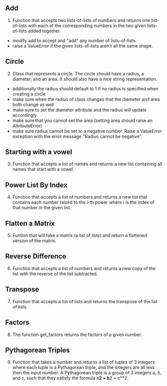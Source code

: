 ## Add

1. Function that accepts two lists-of-lists of numbers and returns one list-of-lists with each of the corresponding numbers in the two given lists-of-lists added together.

- modify add to accept and "add" any number of lists-of-lists.
- raise a ValueError if the given lists-of-lists aren't all the same shape.


## Circle

2. Class that represents a circle. The circle should have a radius, a diameter, and an area. It should also have a nice string representation.

- additionally the radius should default to 1 if no radius is specified when creating a circle
- make sure when the radius of class changes that the diameter and area both change as well
- make sure to set the diameter attribute and the radius will update accordingly
- make sure that you cannot set the area (setting area should raise an AttributeError)
- make sure radius cannot be set to a negative number. Raise a ValueError exception with the error message "Radius cannot be negative".


## Starting with a vowel

3. Function that accepts a list of names and returns a new list containing all names that start with a vowel.


## Power List By Index

4. Function that accepts a list of numbers and returns a new list that contains each number raised to the i-th power where i is the index of that number in the given list.


## Flatten a Matrix

5. Funtion that will take a matrix (a list of lists) and return a flattened version of the matrix.


## Reverse Difference

6. Function that accepts a list of numbers and returns a new copy of the list with the reverse of the list subtracted.


## Transpose

7. Function that accepts a list of lists and returns the transpose of the list of lists.


## Factors

8. The function get_factors returns the factors of a given number.


## Pythagorean Triples

9. Function that takes a number and returns a list of tuples of 3 integers where each tuple is a Pythagorean triple, and the integers are all less then the input number. A Pythagorean triple is a group of 3 integers a, b, and c, such that they satisfy the formula a**2 + b**2 = c**2.